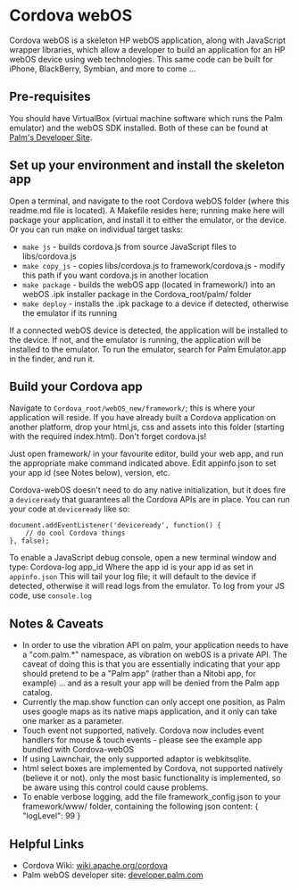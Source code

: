 Cordova webOS
=====================================================
Cordova webOS is a skeleton HP webOS application, along with JavaScript wrapper libraries, which allow a developer to build an application for an HP webOS device using web technologies. This same code can be built for iPhone, BlackBerry, Symbian, and more to come ...

Pre-requisites
-----------------------------------------------------
You should have VirtualBox (virtual machine software which runs the Palm emulator) and the webOS SDK installed. Both of these can be found at [Palm's Developer Site](https://developer.palm.com/content/resources/develop/sdk_pdk_download.html).

Set up your environment and install the skeleton app
-----------------------------------------------------
Open a terminal, and navigate to the root Cordova webOS folder (where this readme.md file is located). A Makefile resides here; running make here will package your application, and install it to either the emulator, or the device. Or you can run make on individual target tasks:

   - `make js` - builds cordova.js from source JavaScript files to libs/cordova.js
   - `make copy_js` - copies libs/cordova.js to framework/cordova.js - modify this path if you want cordova.js in another location
   - `make package` - builds the webOS app (located in framework/) into an webOS .ipk installer package in the Cordova_root/palm/ folder
   - `make deploy` - installs the .ipk package to a device if detected, otherwise the emulator if its running 

If a connected webOS device is detected, the application will be installed to the device. If not, and the emulator is running, the application will be installed to the emulator. To run the emulator, search for Palm Emulator.app in the finder, and run it. 


Build your Cordova app
-----------------------------------------------------
Navigate to `Cordova_root/webOS_new/framework/`; this is where your application will reside. If you have already built a Cordova application on another platform, drop your html,js, css and assets into this folder (starting with the required index.html). Don't forget cordova.js!

Just open framework/ in your favourite editor, build your web app, and run the appropriate make command indicated above. Edit appinfo.json to set your app id (see Notes below), version, etc.

Cordova-webOS doesn't need to do any native initialization, but it does fire a `deviceready` that guarantees all the Cordova APIs are in place. You can run your code at `deviceready` like so:

    document.addEventListener('deviceready', function() {
        // do cool Cordova things
    }, false);

To enable a JavaScript debug console, open a new terminal window and type:
    Cordova-log app_id
Where the app id is your app id as set in `appinfo.json`
This will tail your log file; it will default to the device if detected, otherwise it will read logs from the emulator.
To log from your JS code, use `console.log`

Notes & Caveats
-----------------------------------------------------
 - In order to use the vibration API on palm, your application needs to have a "com.palm.*" namespace, as vibration on webOS is a private API. The caveat of doing this is that you are essentially indicating that your app should pretend to be a "Palm app" (rather than a Nitobi app, for example) ... and as a result your app will be denied from the Palm app catalog.
 - Currently the map.show function can only accept one position, as Palm uses google maps as its native maps application, and it only can take one marker as a parameter.
 - Touch event not supported, natively. Cordova now includes event handlers for mouse & touch events - please see the example app bundled with Cordova-webOS
 - If using Lawnchair, the only supported adaptor is webkitsqlite.
 - html select boxes are implemented by Cordova, not supported natively (believe it or not). only the most basic functionality is implemented, so be aware using this control could cause problems.
 - To enable verbose logging, add the file framework_config.json to your framework/www/ folder, containing the following json content: { "logLevel": 99 }


Helpful Links
-----------------------------------------------------
  - Cordova Wiki: 				[wiki.apache.org/cordova](http://wiki.apache.org/cordova/)
  - Palm webOS developer site: 	[developer.palm.com](http://developer.palm.com)

